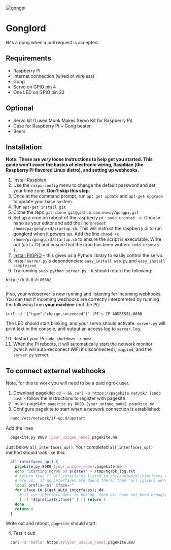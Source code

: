 ![gongpi](http://wellsosaur.us/YIA6/Untitled%20Sketch_bb.png)

# Gonglord

Hits a gong when a pull request is accepted.

## Requirements

* Raspberry Pi
* Internet connection (wired or wireless)
* Gong
* Servo on GPIO pin 4
* One LED on GPIO pin 22

## Optional

* Servo kit (I used Monk Makes Servo Kit for Raspberry Pi)
* Case for Raspberry Pi + Gong beater
* Beers

## Installation

**Note: These are *very* loose instructions to help get you started. This guide won't cover the basics of electronic wiring, Raspbian (the Raspberry Pi flavored Linux distro), and setting up webhooks.**

1. Install [Raspbian](https://www.raspberrypi.org/downloads/raspbian/).
2. Use the `raspi-config` menu to change the default password and set your time zone. **Don't skip this step.**
3. Once at the command prompt, run `apt get update` and `apt-get upgrade` to update your base system.
4. Run `apt-get install git`
5. Clone the repo `git clone git@github.com:envoy/gongpi.git`
6. Set up a cron on reboot of the raspberry pi - `sudo crontab -e`. Choose nano as your editor and add the line `@reboot /home/pi/gonglord/startup.sh`. This will instruct the raspberry pi to run gonglord when it powers up. Add the line `chmod +x /home/pi/gonglord/startup.sh` to ensure the script is executable. Write out (ctrl + O) and ensure that the cron has been written: `sudo crontab -l`.
7. [Install PIGPIO](http://abyz.co.uk/rpi/pigpio/download.html) – this gives us a Python library to easily control the servo.
8. Install `server.py`'s dependencies: `easy_install web.py` and `easy_install simplejson`
9. Try running `sudo python server.py` – it should return the following:

  ```
  http://0.0.0.0:8080/
  _
  ```

  If so, your webserver is now running and listening for incoming webhooks. You can test if incoming webhooks are correctly interprereted by running the following from **your machine** (not the Pi):

  ```
  curl -d '{"type":"charge.succeeded"}' [PI's IP ADDRESS]:8080
  ```

  The LED should start blinking, and your servo should activate. `server.py` will print text in the console, and output an access log to `server.log`.

10. Restart your Pi `sudo shutdown -r now`
11. When the Pi reboots, it will automatically start the network monitor (which will auto-reconnect WiFi if disconnected), `pigpiod`, and the `server.py` server.

## To connect external webhooks

Note, for this to work you will need to be a paid ngrok user.

1. Download pagekite: `cd ~ && curl -s https://pagekite.net/pk/ |sudo bash` - follow the instructions to register with pagekite
2. Install pagekite: `pagekite.py 8080 [your_unique_name].pagekite.me`
3. Configure pagekite to start when a network connection is established:

  ```bash
    nano /etc/network/if-up.d/upstart
  ```

  Add the lines

  ```bash
    pagekite.py 8080 [your_unique_name].pagekite.me
  ```

  Just below `all_interfaces_up()`. Your completed `all_interfaces_up()` method should look like this:

  ```bash
    all_interfaces_up() {
      pagekite.py 8080 [your_unique_name].pagekite.me
      echo "Starting ngrok on $(date)" > /tmp/ngrok_log.txt
      # return true if all interfaces listed in /etc/network/interfaces as 'auto'
      # are up.  if no interfaces are found there, then "all [given] were up"
      local prefix="$1" iface=""
      for iface in $(get_auto_interfaces); do
        # if cur interface does is not up, then all have not been brought up
        [ -f "${prefix}${iface}" ] || return 1
      done
      return 0
    }
  ```

  Write out and reboot, `pagekite` should start.

4. Test it out!
  ```bash
    curl -d 'hello' https://[your_unique_name].pagekite.me/
  ```
